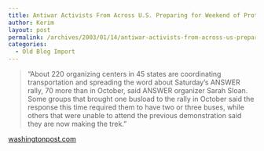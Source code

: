 ```yaml
---
title: Antiwar Activists From Across U.S. Preparing for Weekend of Protests
author: Kerim
layout: post
permalink: /archives/2003/01/14/antiwar-activists-from-across-us-preparing-for-weekend-of-protests/
categories:
  - Old Blog Import
---
```


>   &#8220;About 220 organizing centers in 45 states are coordinating transportation and spreading the word about Saturday&#8217;s ANSWER rally, 70 more than in October, said ANSWER organizer Sarah Sloan. Some groups that brought one busload to the rally in October said the response this time required them to have two or three buses, while others that were unable to attend the previous demonstration said they are now making the trek.&#8221;


<a href="http://www.washingtonpost.com/ac2/wp-dyn/A47595-2003Jan12?language=printer" onclick="_gaq.push(['_trackEvent', 'outbound-article', 'http://www.washingtonpost.com/ac2/wp-dyn/A47595-2003Jan12?language=printer', 'washingtonpost.com']);" >washingtonpost.com</a>

